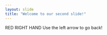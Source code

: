 ```yaml
---
layout: slide
title: "Welcome to our second slide!"
---
```

RED RIGHT HAND
Use the left arrow to go back!
